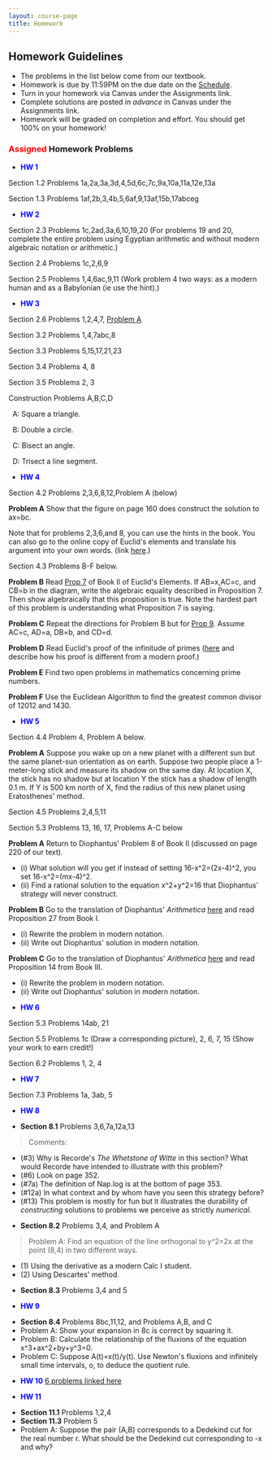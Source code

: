 ```yaml
---
layout: course-page
title: Homework
---
```

[comment]: <> ( <span style="color:red">**This Page is UNDER CONSTRUCTION for SPRING 2025**</span> )

## Homework Guidelines

  * The problems in the list below come from our textbook.
  * Homework is due by 11:59PM on the due date on the [Schedule](https://docs.google.com/spreadsheets/d/e/2PACX-1vRSXy8PBXnJpR7xxhggG7TRmXVr_T20drE4qSHNJthFCJuujuz7XPa606VCXAP73R40e4WRB37YEvSI/pubhtml).  
  * Turn in your homework via Canvas under the Assignments link.
  * Complete solutions are posted _in advance_ in Canvas under the Assignments link. 
  * Homework will be graded on completion and effort.  You should get 100% on your homework!

### <span style="color:red"> Assigned </span> Homework Problems

  * <span style="color:blue">**HW 1**</span>
    
  Section 1.2 Problems 1a,2a,3a,3d,4,5d,6c,7c,9a,10a,11a,12e,13a
  
  Section 1.3 Problems 1af,2b,3,4b,5,6af,9,13af,15b,17abceg

 * <span style="color:blue">**HW 2**</span> 

Section 2.3 Problems 1c,2ad,3a,6,10,19,20 (For problems 19 and 20, complete the entire problem using Egyptian arithmetic and without modern algebraic notation or arithmetic.)

Section 2.4 Problems 1c,2,6,9

Section 2.5 Problems 1,4,6ac,9,11 (Work problem 4 two ways: as a modern human and as a Babylonian (ie use the hint).)

 * <span style="color:blue">**HW 3**</span> 

Section 2.6 Problems 1,2,4,7, [Problem A](assets/homework/HW-s-2-6-Problem-A.pdf)

Section 3.2 Problems 1,4,7abc,8

Section 3.3 Problems 5,15,17,21,23
 
Section 3.4 Problems 4, 8 

Section 3.5 Problems 2, 3

Construction Problems A,B,C,D
 
&nbsp;&nbsp;A: Square a triangle.

&nbsp;&nbsp;B: Double a circle.
 
&nbsp;&nbsp;C: Bisect an angle.
 
&nbsp;&nbsp;D: Trisect a line segment.

* <span style="color:blue">**HW 4**</span>

Section 4.2 Problems 2,3,6,8,12,Problem A (below)

**Problem A** Show that the figure on page 160 does construct the solution to ax=bc.

Note that for problems 2,3,6,and 8, you can use the hints in the book. You can also go to the online copy of Euclid's elements and translate his argument into your own words. (link [here](http://aleph0.clarku.edu/~djoyce/elements/elements.html).)

Section 4.3 Problems B-F below.

**Problem B** Read [Prop 7](http://aleph0.clarku.edu/~djoyce/elements/bookII/propII7.html) of Book II of Euclid's Elements. If AB=x,AC=c, and CB=b in the diagram, write the algebraic equality described in Proposition 7. Then show algebraically that this proposition is true. Note the hardest part of this problem is understanding what Proposition 7 is saying.

**Problem C** Repeat the directions for Problem B but for [Prop 9](http://aleph0.clarku.edu/~djoyce/elements/bookII/propII9.html). Assume AC=c, AD=a, DB=b, and CD=d.

**Problem D** Read Euclid's proof of the infinitude of primes ([here](http://aleph0.clarku.edu/~djoyce/elements/bookIX/propIX20.html) and describe how his proof is different from a modern proof.)

**Problem E** Find two open problems in mathematics concerning prime numbers. 

**Problem F** Use the Euclidean Algorithm to find the greatest common divisor of 12012 and 1430.

* <span style="color:blue">**HW 5**</span>

Section 4.4 Problem 4, Problem A below.

**Problem A** Suppose you wake up on a new planet with a different sun but the same planet-sun orientation as on earth. Suppose two people place a 1-meter-long stick and measure its shadow on the same day. At location X, the stick has no shadow but at location Y the stick has a shadow of length 0.1 m. If Y is 500 km north of X, find the radius of this new planet using Eratosthenes' method. 

Section 4.5 Problems 2,4,5,11

[comment]: <> ( Problem C: Use modern calculus to find the area of the parabolic segment bounded by y=x^2)
[comment]: <> (and y=x+2)

[comment]: <> ( * **HW 7** )

Section 5.3 Problems 13, 16, 17, Problems A-C below

**Problem A** Return to Diophantus' Problem 8 of Book II (discussed on page 220 of our text).
 - (i) What solution will you get if instead of setting 16-x^2=(2x-4)^2, you set 16-x^2=(mx-4)^2.
 - (ii) Find a rational solution to the equation x^2+y^2=16 that Diophantus' strategy will never construct.

**Problem B** Go to the translation of Diophantus' *Arithmetica* [here](https://ia801603.us.archive.org/18/items/diophantusofalex00heatiala/diophantusofalex00heatiala.pdf) and read Proposition 27 from Book I.
- (i) Rewrite the problem in modern notation.
- (ii) Write out Diophantus' solution in modern notation.

**Problem C** Go to the translation of Diophantus' *Arithmetica* [here](https://ia801603.us.archive.org/18/items/diophantusofalex00heatiala/diophantusofalex00heatiala.pdf) and read Proposition 14 from Book III.
- (i) Rewrite the problem in modern notation.
- (ii) Write out Diophantus' solution in modern notation.

* <span style="color:blue">**HW 6**</span>

Section 5.3 Problems 14ab, 21

Section 5.5 Problems 1c (Draw a corresponding picture), 2, 6, 7, 15 (Show your work to earn credit!)

Section 6.2 Problems 1, 2, 4

* <span style="color:blue">**HW 7**</span>

Section 7.3 Problems 1a, 3ab, 5

* <span style="color:blue">**HW 8**</span>
 - **Section 8.1** Problems 3,6,7a,12a,13

> Comments:
 * (#3) Why is Recorde's *The Whetstone of Witte* in this section? What would Recorde have intended to illustrate with this problem?
 * (#6) Look on page 352.
 * (#7a) The definition of Nap.log is at the bottom of page 353.
 * (#12a) In what context and by whom have you seen this strategy before?
 * (#13) This problem is mostly for fun but it illustrates the durability of *constructing* solutions to problems we perceive as strictly *numerical*.

 - **Section 8.2** Problems 3,4, and Problem A

> Problem A: Find an equation of the line orthogonal to y^2=2x at the point (8,4) in two different ways. 
 * (1) Using the derivative as a modern Calc I student.
 * (2) Using Descartes' method. 

 - **Section 8.3** Problems 3,4 and 5

* <span style="color:blue">**HW 9**</span>
 - **Section 8.4** Problems 8bc,11,12, and Problems A,B, and C
 - Problem A: Show your expansion in 8c is correct by squaring it.
 - Problem B: Calculate the relationship of the fluxions of the equation x^3+ax^2+by+y^3=0.
 - Problem C: Suppose A(t)=x(t)/y(t). Use Newton's fluxions and infinitely small time intervals, o, to deduce the quotient rule.

* <span style="color:blue">**HW 10**</span>
     [6 problems linked here](assets/homework/HW-10.pdf)

* <span style="color:blue">**HW 11**</span>
 - **Section 11.1** Problems 1,2,4
 - **Section 11.3** Problem 5
 - Problem A: Suppose the pair (A,B) corresponds to a Dedekind cut for the real number r. What should be the Dedekind cut corresponding to -x and why?
 
